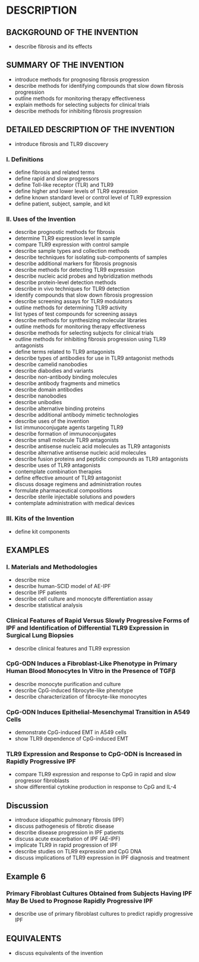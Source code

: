 # DESCRIPTION

## BACKGROUND OF THE INVENTION

- describe fibrosis and its effects

## SUMMARY OF THE INVENTION

- introduce methods for prognosing fibrosis progression
- describe methods for identifying compounds that slow down fibrosis progression
- outline methods for monitoring therapy effectiveness
- explain methods for selecting subjects for clinical trials
- describe methods for inhibiting fibrosis progression

## DETAILED DESCRIPTION OF THE INVENTION

- introduce fibrosis and TLR9 discovery

### I. Definitions

- define fibrosis and related terms
- define rapid and slow progressors
- define Toll-like receptor (TLR) and TLR9
- define higher and lower levels of TLR9 expression
- define known standard level or control level of TLR9 expression
- define patient, subject, sample, and kit

### II. Uses of the Invention

- describe prognostic methods for fibrosis
- determine TLR9 expression level in sample
- compare TLR9 expression with control sample
- describe sample types and collection methods
- describe techniques for isolating sub-components of samples
- describe additional markers for fibrosis prognosis
- describe methods for detecting TLR9 expression
- describe nucleic acid probes and hybridization methods
- describe protein-level detection methods
- describe in vivo techniques for TLR9 detection
- identify compounds that slow down fibrosis progression
- describe screening assays for TLR9 modulators
- outline methods for determining TLR9 activity
- list types of test compounds for screening assays
- describe methods for synthesizing molecular libraries
- outline methods for monitoring therapy effectiveness
- describe methods for selecting subjects for clinical trials
- outline methods for inhibiting fibrosis progression using TLR9 antagonists
- define terms related to TLR9 antagonists
- describe types of antibodies for use in TLR9 antagonist methods
- describe camelid nanobodies
- describe diabodies and variants
- describe non-antibody binding molecules
- describe antibody fragments and mimetics
- describe domain antibodies
- describe nanobodies
- describe unibodies
- describe alternative binding proteins
- describe additional antibody mimetic technologies
- describe uses of the invention
- list immunoconjugate agents targeting TLR9
- describe formation of immunoconjugates
- describe small molecule TLR9 antagonists
- describe antisense nucleic acid molecules as TLR9 antagonists
- describe alternative antisense nucleic acid molecules
- describe fusion proteins and peptidic compounds as TLR9 antagonists
- describe uses of TLR9 antagonists
- contemplate combination therapies
- define effective amount of TLR9 antagonist
- discuss dosage regimens and administration routes
- formulate pharmaceutical compositions
- describe sterile injectable solutions and powders
- contemplate administration with medical devices

### III. Kits of the Invention

- define kit components

## EXAMPLES

### I. Materials and Methodologies

- describe mice
- describe human-SCID model of AE-IPF
- describe IPF patients
- describe cell culture and monocyte differentiation assay
- describe statistical analysis

### Clinical Features of Rapid Versus Slowly Progressive Forms of IPF and Identification of Differential TLR9 Expression in Surgical Lung Biopsies

- describe clinical features and TLR9 expression

### CpG-ODN Induces a Fibroblast-Like Phenotype in Primary Human Blood Monocytes In Vitro in the Presence of TGFβ

- describe monocyte purification and culture
- describe CpG-induced fibrocyte-like phenotype
- describe characterization of fibrocyte-like monocytes

### CpG-ODN Induces Epithelial-Mesenchymal Transition in A549 Cells

- demonstrate CpG-induced EMT in A549 cells
- show TLR9 dependence of CpG-induced EMT

### TLR9 Expression and Response to CpG-ODN is Increased in Rapidly Progressive IPF

- compare TLR9 expression and response to CpG in rapid and slow progressor fibroblasts
- show differential cytokine production in response to CpG and IL-4

## Discussion

- introduce idiopathic pulmonary fibrosis (IPF)
- discuss pathogenesis of fibrotic disease
- describe disease progression in IPF patients
- discuss acute exacerbation of IPF (AE-IPF)
- implicate TLR9 in rapid progression of IPF
- describe studies on TLR9 expression and CpG DNA
- discuss implications of TLR9 expression in IPF diagnosis and treatment

## Example 6

### Primary Fibroblast Cultures Obtained from Subjects Having IPF May Be Used to Prognose Rapidly Progressive IPF

- describe use of primary fibroblast cultures to predict rapidly progressive IPF

## EQUIVALENTS

- discuss equivalents of the invention


